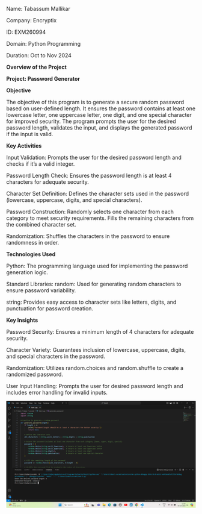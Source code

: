 Name: Tabassum Mallikar 

Company: Encryptix 

ID: EXM260994

Domain: Python Programming

Duration: Oct to Nov 2024

**Overview of the Project**

**Project: Password Generator**

**Objective**

The objective of this program is to generate a secure random password based on user-defined length. It ensures the password contains at least one lowercase letter, one uppercase letter, one digit, and one special character for improved security. The program prompts the user for the desired password length, validates the input, and displays the generated password if the input is valid.

**Key Activities**

Input Validation: Prompts the user for the desired password length and checks if it’s a valid integer. 

Password Length Check: Ensures the password length is at least 4 characters for adequate security.

Character Set Definition: Defines the character sets used in the password (lowercase, uppercase, digits, and special characters).

Password Construction:
Randomly selects one character from each category to meet security requirements.
Fills the remaining characters from the combined character set.

Randomization: Shuffles the characters in the password to ensure randomness in order.

**Technologies Used**

Python: The programming language used for implementing the password generation logic.

Standard Libraries:
random: Used for generating random characters to ensure password variability.

string: Provides easy access to character sets like letters, digits, and punctuation for password creation.

**Key Insights**

Password Security: Ensures a minimum length of 4 characters for adequate security.

Character Variety: Guarantees inclusion of lowercase, uppercase, digits, and special characters in the password.

Randomization: Utilizes random.choices and random.shuffle to create a randomized password.

User Input Handling: Prompts the user for desired password length and includes error handling for invalid inputs.

![image alt](https://github.com/tabassummallikar/Encryptix-Task3/blob/37473550dd2bd06b536993560c7879a77a2ea36e/Screenshot%20(5).png)
